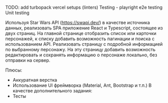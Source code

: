 


TODO:
add turbopack
vercel setups (linters)
Testing - playright e2e testing
Unit testing


Используя Star Wars API (https://swapi.dev/) в качестве источника данных, реализовать SPA приложение React и Typescript, состоящее из двух страниц. 
На главной странице отобразить список или карточки персонажей, к списку добавить возможность пагинации и поиска с использованием API. 
Реализовать страницу с подробной информацией по выбранному персонажу. На эту страницу добавить возможность редактировать и сохранять информацию о персонаже локально, без отправки на сервер. 
 
Плюсы: 
+ Аккуратная верстка 
+ Использование UI фреймворка (Material, Ant, Bootstrap и т.п.) 
В качестве дополнительного задания: 
+ Тесты